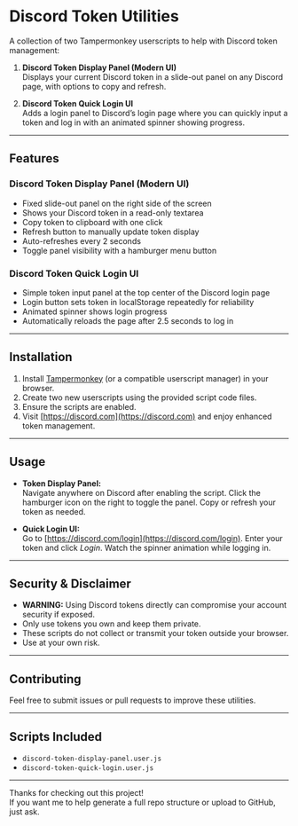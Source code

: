 # Discord Token Utilities

A collection of two Tampermonkey userscripts to help with Discord token management:

1. **Discord Token Display Panel (Modern UI)**  
   Displays your current Discord token in a slide-out panel on any Discord page, with options to copy and refresh.

2. **Discord Token Quick Login UI**  
   Adds a login panel to Discord’s login page where you can quickly input a token and log in with an animated spinner showing progress.

---

## Features

### Discord Token Display Panel (Modern UI)
- Fixed slide-out panel on the right side of the screen
- Shows your Discord token in a read-only textarea
- Copy token to clipboard with one click
- Refresh button to manually update token display
- Auto-refreshes every 2 seconds
- Toggle panel visibility with a hamburger menu button

### Discord Token Quick Login UI
- Simple token input panel at the top center of the Discord login page
- Login button sets token in localStorage repeatedly for reliability
- Animated spinner shows login progress
- Automatically reloads the page after 2.5 seconds to log in

---

## Installation

1. Install [Tampermonkey](https://www.tampermonkey.net/) (or a compatible userscript manager) in your browser.
2. Create two new userscripts using the provided script code files.
3. Ensure the scripts are enabled.
4. Visit [https://discord.com](https://discord.com) and enjoy enhanced token management.

---

## Usage

- **Token Display Panel:**  
  Navigate anywhere on Discord after enabling the script. Click the hamburger icon on the right to toggle the panel. Copy or refresh your token as needed.

- **Quick Login UI:**  
  Go to [https://discord.com/login](https://discord.com/login). Enter your token and click *Login*. Watch the spinner animation while logging in.

---

## Security & Disclaimer

- **WARNING:** Using Discord tokens directly can compromise your account security if exposed.  
- Only use tokens you own and keep them private.  
- These scripts do not collect or transmit your token outside your browser.  
- Use at your own risk.

---

## Contributing

Feel free to submit issues or pull requests to improve these utilities.

---

## Scripts Included

- `discord-token-display-panel.user.js`  
- `discord-token-quick-login.user.js`

---

Thanks for checking out this project!  
If you want me to help generate a full repo structure or upload to GitHub, just ask.
